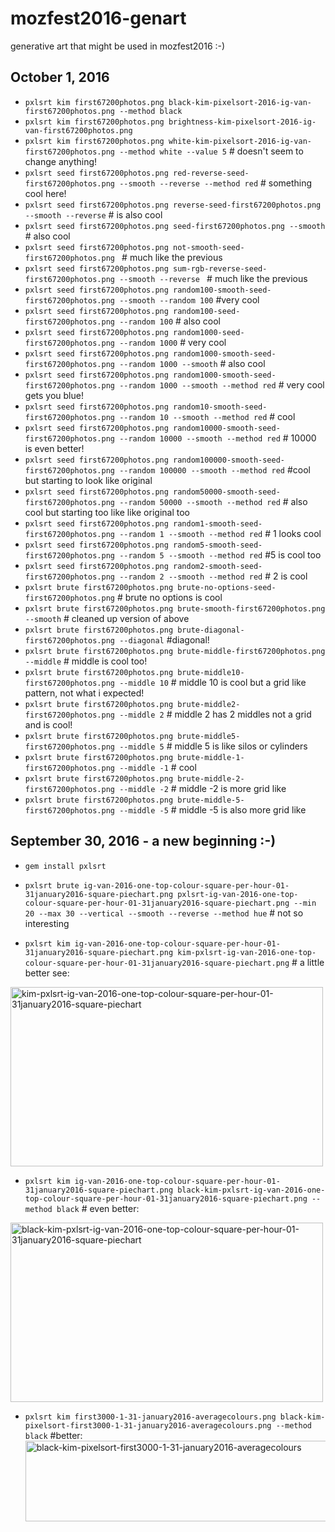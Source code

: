 # mozfest2016-genart
generative art that might be used in mozfest2016 :-)

## October 1, 2016

* ```pxlsrt kim first67200photos.png black-kim-pixelsort-2016-ig-van-first67200photos.png --method black```
* ```pxlsrt kim first67200photos.png brightness-kim-pixelsort-2016-ig-van-first67200photos.png```
* ```pxlsrt kim first67200photos.png white-kim-pixelsort-2016-ig-van-first67200photos.png --method white --value 5``` # doesn't seem to change anything!
*  ```pxlsrt seed first67200photos.png red-reverse-seed-first67200photos.png --smooth --reverse --method red``` # something cool here!
* ```pxlsrt seed first67200photos.png reverse-seed-first67200photos.png --smooth --reverse``` # is also cool
* ```pxlsrt seed first67200photos.png seed-first67200photos.png --smooth``` # also cool
* ```pxlsrt seed first67200photos.png not-smooth-seed-first67200photos.png ``` # much like the previous
* ```pxlsrt seed first67200photos.png sum-rgb-reverse-seed-first67200photos.png --smooth --reverse ``` # much like the previous
* ```pxlsrt seed first67200photos.png random100-smooth-seed-first67200photos.png --smooth --random 100``` #very cool
* ```pxlsrt seed first67200photos.png random100-seed-first67200photos.png --random 100``` # also cool
* ```pxlsrt seed first67200photos.png random1000-seed-first67200photos.png --random 1000``` # very cool
* ```pxlsrt seed first67200photos.png random1000-smooth-seed-first67200photos.png --random 1000 --smooth``` # also cool
* ```pxlsrt seed first67200photos.png random1000-smooth-seed-first67200photos.png --random 1000 --smooth --method red``` # very cool gets you blue!
* ```pxlsrt seed first67200photos.png random10-smooth-seed-first67200photos.png --random 10 --smooth --method red``` # cool
* ```pxlsrt seed first67200photos.png random10000-smooth-seed-first67200photos.png --random 10000 --smooth --method red``` # 10000 is even better!
* ```pxlsrt seed first67200photos.png random100000-smooth-seed-first67200photos.png --random 100000 --smooth --method red``` #cool but starting to look like original
* ```pxlsrt seed first67200photos.png random50000-smooth-seed-first67200photos.png --random 50000 --smooth --method red``` # also cool but starting too like like original too
* ```pxlsrt seed first67200photos.png random1-smooth-seed-first67200photos.png --random 1 --smooth --method red``` # 1 looks cool
* ```pxlsrt seed first67200photos.png random5-smooth-seed-first67200photos.png --random 5 --smooth --method red``` #5 is cool too
* ```pxlsrt seed first67200photos.png random2-smooth-seed-first67200photos.png --random 2 --smooth --method red``` # 2 is cool
* ```pxlsrt brute first67200photos.png brute-no-options-seed-first67200photos.png``` # brute no options is cool
* ```pxlsrt brute first67200photos.png brute-smooth-first67200photos.png --smooth``` # cleaned up version of above
* ```pxlsrt brute first67200photos.png brute-diagonal-first67200photos.png --diagonal``` #diagonal!
* ```pxlsrt brute first67200photos.png brute-middle-first67200photos.png --middle``` # middle is cool too!
* ```pxlsrt brute first67200photos.png brute-middle10-first67200photos.png --middle 10``` # middle 10 is cool but a grid like pattern, not what i expected!
* ```pxlsrt brute first67200photos.png brute-middle2-first67200photos.png --middle 2``` # middle 2 has 2 middles not a grid and is cool!
* ```pxlsrt brute first67200photos.png brute-middle5-first67200photos.png --middle 5``` # middle 5 is like silos or cylinders
* ```pxlsrt brute first67200photos.png brute-middle-1-first67200photos.png --middle -1``` # cool
* ```pxlsrt brute first67200photos.png brute-middle-2-first67200photos.png --middle -2``` # middle -2 is more grid like
* ```pxlsrt brute first67200photos.png brute-middle-5-first67200photos.png --middle -5``` # middle -5 is also more grid like


## September 30, 2016 - a new beginning :-)

* ```gem install pxlsrt```

* ```pxlsrt brute ig-van-2016-one-top-colour-square-per-hour-01-31january2016-square-piechart.png pxlsrt-ig-van-2016-one-top-colour-square-per-hour-01-31january2016-square-piechart.png --min 20 --max 30 --vertical --smooth --reverse --method hue``` # not so interesting

* ```pxlsrt kim ig-van-2016-one-top-colour-square-per-hour-01-31january2016-square-piechart.png kim-pxlsrt-ig-van-2016-one-top-colour-square-per-hour-01-31january2016-square-piechart.png``` # a little better see:<br />

<a data-flickr-embed="true"  href="https://www.flickr.com/photos/roland/29948364011/in/dateposted-ff/" title="kim-pxlsrt-ig-van-2016-one-top-colour-square-per-hour-01-31january2016-square-piechart"><img src="https://c4.staticflickr.com/6/5799/29948364011_5d17c14693.jpg" width="500" height="287" alt="kim-pxlsrt-ig-van-2016-one-top-colour-square-per-hour-01-31january2016-square-piechart"></a><script async src="//embedr.flickr.com/assets/client-code.js" charset="utf-8"></script>

* ```pxlsrt kim ig-van-2016-one-top-colour-square-per-hour-01-31january2016-square-piechart.png black-kim-pxlsrt-ig-van-2016-one-top-colour-square-per-hour-01-31january2016-square-piechart.png --method black``` # even better:<br />

<a data-flickr-embed="true"  href="https://www.flickr.com/photos/roland/29404192904/in/dateposted-ff/" title="black-kim-pxlsrt-ig-van-2016-one-top-colour-square-per-hour-01-31january2016-square-piechart"><img src="https://c1.staticflickr.com/9/8541/29404192904_08d89c7cd3.jpg" width="500" height="287" alt="black-kim-pxlsrt-ig-van-2016-one-top-colour-square-per-hour-01-31january2016-square-piechart"></a><script async src="//embedr.flickr.com/assets/client-code.js" charset="utf-8"></script>

* ```pxlsrt kim first3000-1-31-january2016-averagecolours.png black-kim-pixelsort-first3000-1-31-january2016-averagecolours.png --method black``` #better: <br />
<a data-flickr-embed="true"  href="https://www.flickr.com/photos/roland/29918723152/in/dateposted-ff/" title="black-kim-pixelsort-first3000-1-31-january2016-averagecolours"><img src="https://c1.staticflickr.com/6/5519/29918723152_c8b53c66a6.jpg" width="500" height="129" alt="black-kim-pixelsort-first3000-1-31-january2016-averagecolours"></a><script async src="//embedr.flickr.com/assets/client-code.js" charset="utf-8"></script>
